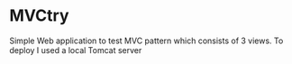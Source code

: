 # MVCtry
Simple Web application to test MVC pattern which consists of 3 views.
To deploy I used a local Tomcat server

